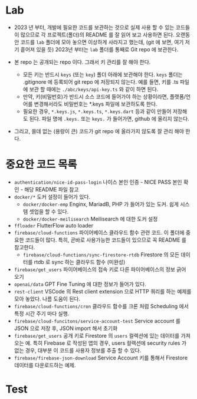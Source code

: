 # Lab

* 2023 년 부터, 개발에 필요한 코드를 보관하는 것으로 실제 사용 할 수 있는 코드들이 많으므로 각 프로젝트(폴더)의 README 를 잘 읽어 보고 사용하면 된다.
  오랜동안 코드를 `lab` 폴더에 모아 놓으면 이상하게 사라지고 했는데, (git 에 보면, 여기 저기 흩어져 있을 듯) 2023년 부터는 `lab` 폴더를 통째로 Git repo 에 보관한다.

* 본 repo 는 공개되는 repo 이다. 그래서 키 관리를 잘 해야 한다.
  * 모든 키는 반드시 `keys` (또는 `key`) 폴더 아래에 보관해야 한다. `keys` 폴더는 .gitignore 에 등록되어 git repo 에 저장되지 않는다.
    예를 들면, 키를 .ts 파일에 보관 할 때에는 `./abc/keys/api-key.ts` 와 같이 하면 된다.
  * 만약, 키(비밀번호)가 반드시 소스 코드에 들어가야 하는 상황이라면, 플랫폼/언어를 변경해서라도 비밀번호는 *.keys 파일에 보관하도록 한다.
  * 필요한 경우, `*.keys.js`, `*.keys.ts`, `*.keys.dart` 등과 같이 만들어 저장해도 된다. 파일 명에 `.keys.` 또는 `keys.` 가 들어가면, github 에 올리지 않는다.

* 그리고, 쓸데 없는 (용량이 큰) 코드가 git repo 에 올라가지 않도록 잘 관리 해야 한다.


# 중요한 코드 목록


* `authentication/nice-id-pass-login` 나이스 본인 인증 - NICE PASS 본인 확인 - 해당 README 파일 참고
* `docker/*` 도커 설정이 들어가 있다.
  * `docker/docker-emp` Enginx, MariadB, PHP 가 들어가 있는 도커. 쉽게 시스템 셋업을 할 수 있다.
  * `docker/docker-meilisearch` Meilisearch 에 대한 도커 설정
* `ffloader` FlutterFlow auto loader
* `firebase/cloud-functions` 파이어베이스 클라우드 함수 관련 코드. 이 폴더에 중요한 코드들이 많다. 특히, 곧바로 사용가능한 코드들이 있으므로 꼭 README 를 참고한다.
  * `firebase/cloud-functions/sync-firestore-rtdb` Firestore 의 모든 데이터를 rtdb 로 sync 하는 클라우드 함수 (미완성)
* `firebase/get_users` 파이어베이스의 접속 키로 다른 파이어베이스의 정보 긁어 오기
* `openai/data` GPT Fine Tuning 에 대한 정보가 들어가 있다.
* `rest-client` VSCode 의 Rest client extension 으로 HTTP 쿼리를 하는 예제를 모아 놓았다. 나름 도움이 된다.
* `firebase/cloud-functions/cron` 클라우드 함수를 크론 처럼 Scheduling 에서 특정 시간 주기 마다 실행.
* `firebase/cloud-funcitons/service-account-test` Service account 를 JSON 으로 저장 후, JSON import 해서 초기화
* `firebase/get_users` 공개 키로 Firestore 의 `users` 컬렉션에 있는 데이터를 가져오는 예. 특히 Firebase 로 작성된 앱의 경우, users 컬렉션에 security rules 가 없는 경우, 대부분 이 코드를 사용자 정보를 추출 할 수 있다.
* `firebase/firebase-json-download` Service Account 키를 통해서 Firestore 데이터를 다운로드하는 예제.

# Test

